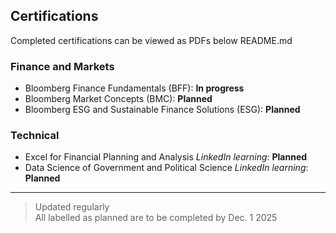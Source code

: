 ## Certifications  
Completed certifications can be viewed as PDFs below README.md

### Finance and Markets
- Bloomberg Finance Fundamentals (BFF): **In progress**
- Bloomberg Market Concepts (BMC): **Planned**
- Bloomberg ESG and Sustainable Finance Solutions (ESG): **Planned**

### Technical
- Excel for Financial Planning and Analysis *LinkedIn learning*: **Planned**
- Data Science of Government and Political Science *LinkedIn learning*: **Planned**

---
> Updated regularly<br>
> All labelled as planned are to be completed by Dec. 1 2025



